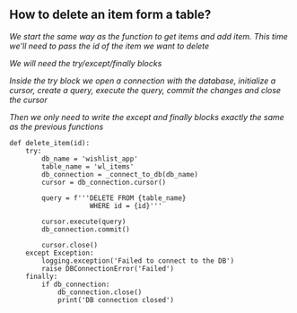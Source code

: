 ## How to delete an item form a table?

*We start the same way as the function to get items and add item.
This time we'll need to pass the id of the item we want to delete*

*We will need the try/except/finally blocks*

*Inside the try block we open a connection with the database, initialize a cursor,
create a query, execute the query, commit the changes and close the cursor*

*Then we only need to write the except and finally blocks exactly the
same as the previous functions*

```buildoutcfg
def delete_item(id):
    try:
        db_name = 'wishlist_app'
        table_name = 'wl_items'
        db_connection = _connect_to_db(db_name)
        cursor = db_connection.cursor()

        query = f'''DELETE FROM {table_name}
                    WHERE id = {id}'''

        cursor.execute(query)
        db_connection.commit()

        cursor.close()
    except Exception:
        logging.exception('Failed to connect to the DB')
        raise DBConnectionError('Failed')
    finally:
        if db_connection:
            db_connection.close()
            print('DB connection closed')
```